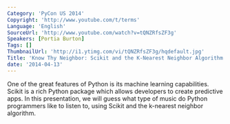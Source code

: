 ```yaml
---
Category: 'PyCon US 2014'
Copyright: 'http://www.youtube.com/t/terms'
Language: 'English'
SourceUrl: 'http://www.youtube.com/watch?v=tQNZRfsZF3g'
Speakers: [Portia Burton]
Tags: []
ThumbnailUrl: 'http://i1.ytimg.com/vi/tQNZRfsZF3g/hqdefault.jpg'
Title: 'Know Thy Neighbor: Scikit and the K-Nearest Neighbor Algorithm'
date: '2014-04-13'
---
```

One of the great features of Python is its machine learning capabilities. Scikit is a rich Python package which allows developers to create predictive apps. In this presentation, we will guess what type of music do Python programmers like to listen to, using Scikit and the k-nearest neighbor algorithm.